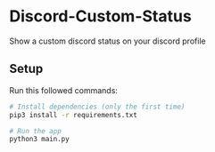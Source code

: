 # Discord-Custom-Status
Show a custom discord status on your discord profile

## Setup
Run this followed commands:

``` bash
# Install dependencies (only the first time)
pip3 install -r requirements.txt

# Run the app
python3 main.py
```
